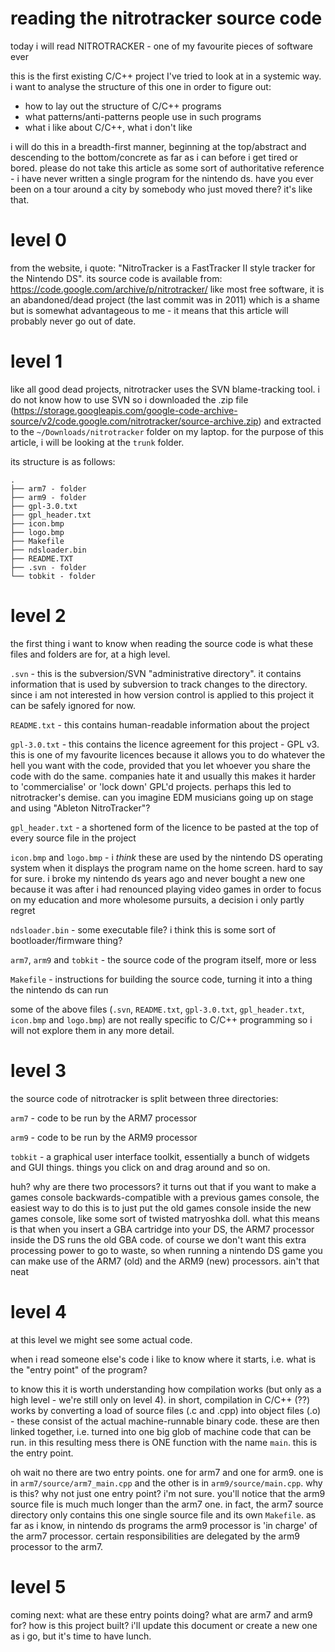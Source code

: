 reading the nitrotracker source code
====================================

today i will read NITROTRACKER - one of my favourite pieces of software ever 

this is the first existing C/C++ project I've tried to look at in a systemic way. i want to analyse the structure of this one in order to figure out:
- how to lay out the structure of C/C++ programs
- what patterns/anti-patterns people use in such programs
- what i like about C/C++, what i don't like

i will do this in a breadth-first manner, beginning at the top/abstract and descending to the bottom/concrete as far as i can before i get tired or bored. please do not take this article as some sort of authoritative reference - i have never written a single program for the nintendo ds. have you ever been on a tour around a city by somebody who just moved there? it's like that.

# level 0

from the website, i quote: "NitroTracker is a FastTracker II style tracker for the Nintendo DS". its source code is available from: https://code.google.com/archive/p/nitrotracker/ like most free software, it is an abandoned/dead project (the last commit was in 2011) which is a shame but is somewhat advantageous to me - it means that this article will probably never go out of date.

# level 1

like all good dead projects, nitrotracker uses the SVN blame-tracking tool. i do not know how to use SVN so i downloaded the .zip file (https://storage.googleapis.com/google-code-archive-source/v2/code.google.com/nitrotracker/source-archive.zip) and extracted to the `~/Downloads/nitrotracker` folder on my laptop. for the purpose of this article, i will be looking at the `trunk` folder.

its structure is as follows:

```
.
├── arm7 - folder
├── arm9 - folder
├── gpl-3.0.txt
├── gpl_header.txt
├── icon.bmp
├── logo.bmp
├── Makefile
├── ndsloader.bin
├── README.TXT
├── .svn - folder
└── tobkit - folder
```

# level 2

the first thing i want to know when reading the source code is what these files and folders are for, at a high level.

`.svn` - this is the subversion/SVN "administrative directory". it contains information that is used by subversion to track changes to the directory. since i am not interested in how version control is applied to this project it can be safely ignored for now.

`README.txt` - this contains human-readable information about the project

`gpl-3.0.txt` - this contains the licence agreement for this project - GPL v3. this is one of my favourite licences because it allows you to do whatever the hell you want with the code, provided that you let whoever you share the code with do the same. companies hate it and usually this makes it harder to 'commercialise' or 'lock down' GPL'd projects. perhaps this led to nitrotracker's demise. can you imagine EDM musicians going up on stage and using "Ableton NitroTracker"?

`gpl_header.txt` - a shortened form of the licence to be pasted at the top of every source file in the project

`icon.bmp` and `logo.bmp` - i *think* these are used by the nintendo DS operating system when it displays the program name on the home screen. hard to say for sure. i broke my nintendo ds years ago and never bought a new one because it was after i had renounced playing video games in order to focus on my education and more wholesome pursuits, a decision i only partly regret

`ndsloader.bin` - some executable file? i think this is some sort of bootloader/firmware thing?

`arm7`, `arm9` and `tobkit` - the source code of the program itself, more or less

`Makefile` - instructions for building the source code, turning it into a thing the nintendo ds can run

some of the above files (`.svn`, `README.txt`, `gpl-3.0.txt`, `gpl_header.txt`, `icon.bmp` and `logo.bmp`) are not really specific to C/C++ programming so i will not explore them in any more detail.

# level 3

the source code of nitrotracker is split between three directories:

`arm7` - code to be run by the ARM7 processor

`arm9` - code to be run by the ARM9 processor

`tobkit` - a graphical user interface toolkit, essentially a bunch of widgets and GUI things. things you click on and drag around and so on.

huh? why are there two processors? it turns out that if you want to make a games console backwards-compatible with a previous games console, the easiest way to do this is to just put the old games console inside the new games console, like some sort of twisted matryoshka doll. what this means is that when you insert a GBA cartridge into your DS, the ARM7 processor inside the DS runs the old GBA code. of course we don't want this extra processing power to go to waste, so when running a nintendo DS game you can make use of the ARM7 (old) and the ARM9 (new) processors. ain't that neat

# level 4

at this level we might see some actual code.

when i read someone else's code i like to know where it starts, i.e. what is the "entry point" of the program?

to know this it is worth understanding how compilation works (but only as a high level - we're still only on level 4). in short, compilation in C/C++ (??) works by converting a load of source files (.c and .cpp) into object files (.o) - these consist of the actual machine-runnable binary code. these are then linked together, i.e. turned into one big glob of machine code that can be run. in this resulting mess there is ONE function with the name `main`. this is the entry point.

oh wait no there are two entry points. one for arm7 and one for arm9. one is in `arm7/source/arm7_main.cpp` and the other is in `arm9/source/main.cpp`. why is this? why not just one entry point? i'm not sure. you'll notice that the arm9 source file is much much longer than the arm7 one. in fact, the arm7 source directory only contains this one single source file and its own `Makefile`. as far as i know, in nintendo ds programs the arm9 processor is 'in charge' of the arm7 processor. certain responsibilities are delegated by the arm9 processor to the arm7.

# level 5

coming next: what are these entry points doing? what are arm7 and arm9 for? how is this project built? i'll update this document or create a new one as i go, but it's time to have lunch.

